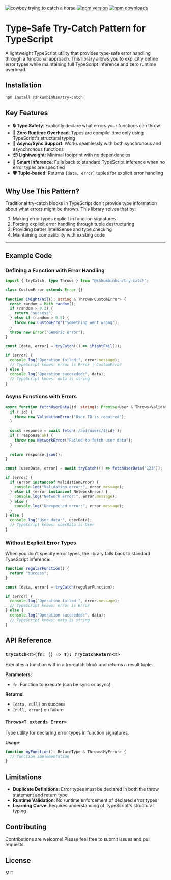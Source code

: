![cowboy trying to catch a horse](https://i.imgur.com/TzMOUUL.jpeg)
[![npm version](https://img.shields.io/npm/v/@shkumbinhsn/try-catch.svg)](https://www.npmjs.com/package/@shkumbinhsn/try-catch)
[![npm downloads](https://img.shields.io/npm/dm/@shkumbinhsn/try-catch.svg)](https://www.npmjs.com/package/@shkumbinhsn/try-catch)
# Type-Safe Try-Catch Pattern for TypeScript

A lightweight TypeScript utility that provides type-safe error handling through a functional approach. This library allows you to explicitly define error types while maintaining full TypeScript inference and zero runtime overhead.

## Installation

```bash
npm install @shkumbinhsn/try-catch
```

## Key Features

- **🔒 Type Safety**: Explicitly declare what errors your functions can throw
- **🎯 Zero Runtime Overhead**: Types are compile-time only using TypeScript's structural typing
- **🔄 Async/Sync Support**: Works seamlessly with both synchronous and asynchronous functions
- **📦 Lightweight**: Minimal footprint with no dependencies
- **🧠 Smart Inference**: Falls back to standard TypeScript inference when no error types are specified
- **🛡️ Tuple-based**: Returns `[data, error]` tuples for explicit error handling

## Why Use This Pattern?

Traditional try-catch blocks in TypeScript don't provide type information about what errors might be thrown. This library solves that by:

1. Making error types explicit in function signatures
2. Forcing explicit error handling through tuple destructuring
3. Providing better IntelliSense and type checking
4. Maintaining compatibility with existing code

---

## Example Code

### Defining a Function with Error Handling

```typescript
import { tryCatch, type Throws } from "@shkumbinhsn/try-catch";

class CustomError extends Error {}

function iMightFail(): string & Throws<CustomError> {
  const random = Math.random();
  if (random > 0.2) {
    return "success";
  } else if (random > 0.5) {
    throw new CustomError("Something went wrong");
  }
  throw new Error("Generic error");
}

const [data, error] = tryCatch(() => iMightFail());

if (error) {
  console.log("Operation failed:", error.message);
  // TypeScript knows: error is Error | CustomError
} else {
  console.log("Operation succeeded:", data);
  // TypeScript knows: data is string
}
```

### Async Functions with Errors

```typescript
async function fetchUserData(id: string): Promise<User & Throws<ValidationError | NetworkError>> {
  if (!id) {
    throw new ValidationError("User ID is required");
  }
  
  const response = await fetch(`/api/users/${id}`);
  if (!response.ok) {
    throw new NetworkError("Failed to fetch user data");
  }
  
  return response.json();
}

const [userData, error] = await tryCatch(() => fetchUserData("123"));

if (error) {
  if (error instanceof ValidationError) {
    console.log("Validation error:", error.message);
  } else if (error instanceof NetworkError) {
    console.log("Network error:", error.message);
  } else {
    console.log("Unexpected error:", error.message);
  }
} else {
  console.log("User data:", userData);
  // TypeScript knows: userData is User
}
```

### Without Explicit Error Types

When you don't specify error types, the library falls back to standard TypeScript inference:

```typescript
function regularFunction() {
  return "success";
}

const [data, error] = tryCatch(regularFunction);

if (error) {
  console.log("Operation failed:", error.message);
  // TypeScript knows: error is Error
} else {
  console.log("Operation succeeded:", data);
  // TypeScript knows: data is string
}
```

## API Reference

### `tryCatch<T>(fn: () => T): TryCatchReturn<T>`

Executes a function within a try-catch block and returns a result tuple.

**Parameters:**
- `fn`: Function to execute (can be sync or async)

**Returns:**
- `[data, null]` on success
- `[null, error]` on failure

### `Throws<T extends Error>`

Type utility for declaring error types in function signatures.

**Usage:**
```typescript
function myFunction(): ReturnType & Throws<MyError> {
  // function implementation
}
```

## Limitations

- **Duplicate Definitions**: Error types must be declared in both the throw statement and return type
- **Runtime Validation**: No runtime enforcement of declared error types
- **Learning Curve**: Requires understanding of TypeScript's structural typing

## Contributing

Contributions are welcome! Please feel free to submit issues and pull requests.

## License

MIT
